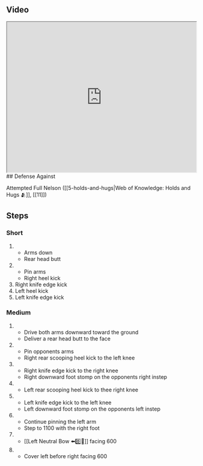 ## Video

<iframe src="https://www.youtube.com/embed/Qki2sFWdqHA" width="100%" height="400"></iframe>
## Defense Against

 Attempted Full Nelson ([[5-holds-and-hugs|Web of Knowledge: Holds and Hugs 🫂]], [[11]])
## Steps

### Short

1. - Arms down
    - Rear head butt
2. - Pin arms
    - Right heel kick
3. Right knife edge kick
4. Left heel kick
5. Left knife edge kick

### Medium

1. - Drive both arms downward toward the ground
   - Deliver a rear head butt to the face
2. - Pin opponents arms
   - Right rear scooping heel kick to the left knee
3. - Right knife edge kick to the right knee
   - Right downward foot stomp on the opponents right instep
4. - Left rear scooping heel kick to thee right knee
5. - Left knife edge kick to the left knee
   - Left downward foot stomp on the opponents left instep
6. - Continue pinning the left arm
   - Step to 1100 with the right foot
7. - [[Left Neutral Bow ⬅️0️⃣🦶]] facing 600
8. - Cover left before right facing 600
